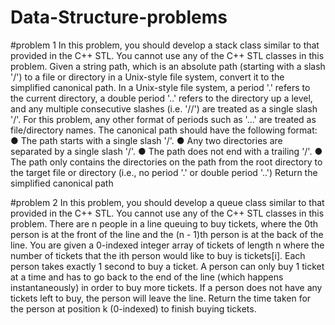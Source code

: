 # Data-Structure-problems
#problem 1
In this problem, you should develop a stack class similar to that provided in the
C++ STL. You cannot use any of the C++ STL classes in this problem.
Given a string path, which is an absolute path (starting with a slash '/') to a file or
directory in a Unix-style file system, convert it to the simplified canonical path.
In a Unix-style file system, a period '.' refers to the current directory, a double
period '..' refers to the directory up a level, and any multiple consecutive slashes (i.e.
'//') are treated as a single slash '/'. For this problem, any other format of periods
such as '...' are treated as file/directory names.
The canonical path should have the following format:
● The path starts with a single slash '/'.
● Any two directories are separated by a single slash '/'.
● The path does not end with a trailing '/'.
● The path only contains the directories on the path from the root directory to
the target file or directory (i.e., no period '.' or double period '..')
Return the simplified canonical path

#problem 2
In this problem, you should develop a queue class similar to that provided in the
C++ STL. You cannot use any of the C++ STL classes in this problem.
There are n people in a line queuing to buy tickets, where the 0th person is at the
front of the line and the (n - 1)th person is at the back of the line.
You are given a 0-indexed integer array of tickets of length n where the number of
tickets that the ith person would like to buy is tickets[i].
Each person takes exactly 1 second to buy a ticket. A person can only buy 1 ticket
at a time and has to go back to the end of the line (which happens instantaneously)
in order to buy more tickets. If a person does not have any tickets left to buy, the
person will leave the line.
Return the time taken for the person at position k (0-indexed) to finish buying
tickets.
